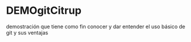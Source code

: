 # DEMOgitCitrup
demostración que tiene como fin conocer y dar entender el uso básico de git y sus ventajas
